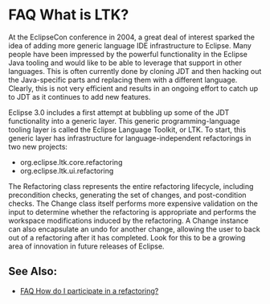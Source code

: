 

FAQ What is LTK?
================

At the EclipseCon conference in 2004, a great deal of interest sparked the idea of adding more generic language IDE infrastructure to Eclipse. Many people have been impressed by the powerful functionality in the Eclipse Java tooling and would like to be able to leverage that support in other languages. This is often currently done by cloning JDT and then hacking out the Java-specific parts and replacing them with a different language. Clearly, this is not very efficient and results in an ongoing effort to catch up to JDT as it continues to add new features.

Eclipse 3.0 includes a first attempt at bubbling up some of the JDT functionality into a generic layer. This generic programming-language tooling layer is called the Eclipse Language Toolkit, or LTK. To start, this generic layer has infrastructure for language-independent refactorings in two new projects:

*   org.eclipse.ltk.core.refactoring
*   org.eclipse.ltk.ui.refactoring

The Refactoring class represents the entire refactoring lifecycle, including precondition checks, generating the set of changes, and post-condition checks. The Change class itself performs more expensive validation on the input to determine whether the refactoring is appropriate and performs the workspace modifications induced by the refactoring. A Change instance can also encapsulate an undo for another change, allowing the user to back out of a refactoring after it has completed. Look for this to be a growing area of innovation in future releases of Eclipse.

See Also:
---------

*   [FAQ How do I participate in a refactoring?](./FAQ_How_do_I_participate_in_a_refactoring.md "FAQ How do I participate in a refactoring?")

